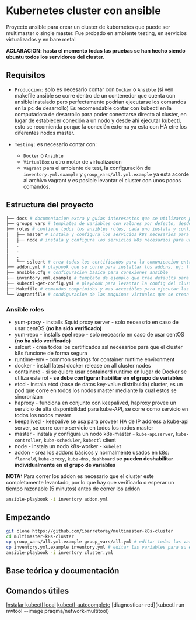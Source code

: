 # Kubernetes cluster con ansible

Proyecto ansible para crear un cluster de kubernetes que puede ser multimaster o single master.
Fue probado en ambiente testing, en servicios virtualizados y en bare metal

**ACLARACION: hasta el momento todas las pruebas se han hecho siendo ubuntu todos los servidores del cluster.**

<!-- TODO: testear en ambiente CentOS -->

## Requisitos

- `Producción:` solo es necesario contar con `Docker` o `Ansible` (si ven makefile ansible se corre dentro de un
contenedor que cuenta con ansible instalado pero perfectamente podrian ejecutarse los comandos en la pc de desarrollo)
Es recomendable contar con kubectl en la computadora de desarrollo para poder conectarse directo al cluster,
en lugar de establecer conexión a un nodo y desde ahi ejecutar kubectl, esto se recomienda porque la conexión 
externa ya esta con HA etre los diferentes nodos master.

- `Testing:` es necesario contar con:
  - `Docker` o `Ansible`
  - `VirtualBox` u otro motor de virtualizacion
  - `Vagrant`
para el ambiente de test, la configuración de `inventory.yml.example` y `group_vars/all.yml.example` ya esta acorde al archivo vagrant
y es posible levantar el cluster con unos pocos comandos.

## Estructura del proyecto

```bash
├── docs # documentacion extra y guias interesantes que se utilizaron para comprender algunos conceptos claves
├── groups_vars # templates de variables con valores por defecto, desde donde el cluster toma la configuracion basica
├── roles # contiene todos los ansibles roles, cada uno instala y configura requisotos del cluster
│   ├── master # instala y configura los servicios k8s necesarios para un nodo master
│   ├── node # instala y configura los servicios k8s necesarios para un nodo master
│   .
│   .
│   .
│   └── sslcert # crea todos los certificados para la comunicacion entre nodos del cluster y con el cluster
├── addon.yml # playbook que se corre para installar los addons, ej: flannel y dashboard
├── ansible.cfg # configuracion basica para conexiones ansible
├── inventory.yml.example # template de ejemplo que trae defaults para correr el ambiente test con vagrant
├── kubectl-get-config.yml # playbook para levantar la config del cluster y guardara local para conectar con kubectl local
├── Makefile # comandos comprimidos y mas accesibles para ejecutar las tareas
└── Vagrantfile # condiguracion de las maquinas virtuales que se crean para el ambiente test
```

### Ansible roles

- yum-proxy - installs Squid proxy server - solo neceasrio en caso de usar centOS **(no ha sido verificado)**
- yum-repo - installs epel repo - solo neceasrio en caso de usar centOS **(no ha sido verificado)**
- sslcert - crea todos los certificados ssl necesarios para que el cluster k8s funcione de forma segura
- runtime-env - common settings for container runtime environment
- docker - install latest docker release on all cluster nodes
- containerd - si se quiere usar containerd runtime en lugar de Docker se utiliza este rol - **se debe configurar habilitar en el grupo de variables**
- etcd - instala etcd (base de datos key-value distribuida) cluster, es un pod que corre en todos los nodos master mediante la cual estos se sincronizan
- haproxy - funciona en conjunto con keepalived, haproxy provee un servicio de alta disponibilidad para kube-API, se corre como servicio en todos los nodos master
- keepalived - keepalive se usa para proveer HA de IP address a kube-api server, se corre como servicio en todos los nodos master
- master - instala y configura un nodo k8s-master - `kube-apiserver`, `kube-controller`, `kube-scheduler`, `kubectl` client
- node - instala un nodo k8s-worker - `kubelet`
- addon - crea los addons básicos y normalmente usados en k8s: `flanneld`, `kube-proxy`, `kube-dns`, `dashboard` **se pueden deshabilitar individualmente en el grupo de variables**

**NOTA:** Para correr los addon es necesario que el cluster este completamente levantado, por lo que hay que verificarlo o esperar un tiempo razonable (5 minutos) antes de correr los addon

```bash
ansible-playbook -i inventory addon.yml
```

## Empezando


```bash
git clone https://github.com/ibarretorey/multimaster-k8s-cluster
cd multimaster-k8s-cluster
cp group_vars/all.yml.example group_vars/all.yml # editar todas las variables para su entorno especifico
cp inventory.yml.example inventory.yml # editar las variables para su entorno especifico
ansible-playbook -i inventory cluster.yml
```



## Base teórica y documentación


## Comandos útiles

[Instalar kubectl local]()
[kubectl-autocomplete](https://kubernetes.io/docs/reference/kubectl/cheatsheet/#kubectl-autocomplete)
[diagnosticar-red](kubectl run nwtool --image praqma/network-multitool)